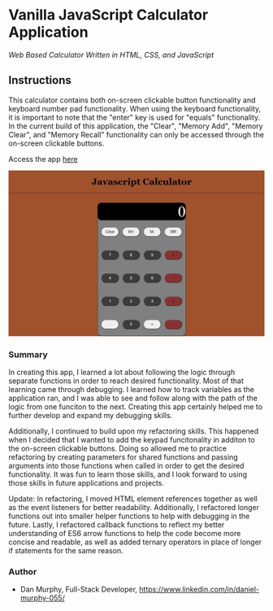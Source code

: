 # Vanilla JavaScript Calculator Application

_Web Based Calculator Written in HTML, CSS, and JavaScript_

## Instructions


This calculator contains both on-screen clickable button functionality and keyboard number pad functionality. When using the keyboard functionality, it is important to note that the "enter" key is used for "equals" functionality. In the current build of this application, the "Clear", "Memory Add", "Memory Clear", and "Memory Recall" functionality can only be accessed through the on-screen clickable buttons. 


Access the app [here](https://danielmurphy1.github.io/CalculatorApp/)

![CalculatorApp Screen](https://github.com/danielmurphy1/CalculatorApp/blob/master/CalculatorImage.JPG)

### Summary

In creating this app, I learned a lot about following the logic through separate functions in order to reach desired functionality. Most of that learning came through debugging. I learned how to track variables as the application ran, and I was able to see and follow along with the path of the logic from one funciton to the next. Creating this app certainly helped me to further develop and expand my debugging skills. 

Additionally, I continued to build upon my refactoring skills. This happened when I decided that I wanted to add the keypad funcitonality in additon to the on-screen clickable buttons. Doing so allowed me to practice refactoring by creating parameters for shared functions and passing arguments into those functions when called in order to get the desired functionality. It was fun to learn those skills, and I look forward to using those skills in future applications and projects. 

Update: In refactoring, I moved HTML element references together as well as the event listeners for better readability. Additionally, I refactored longer functions out into smaller helper functions to help with debugging in the future. Lastly, I refactored callback functions to reflect my better understanding of ES6 arrow functions to help the code become more concise and readable, as well as added ternary operators in place of longer if statements for the same reason. 

### Author

- Dan Murphy, Full-Stack Developer, https://www.linkedin.com/in/daniel-murphy-055/